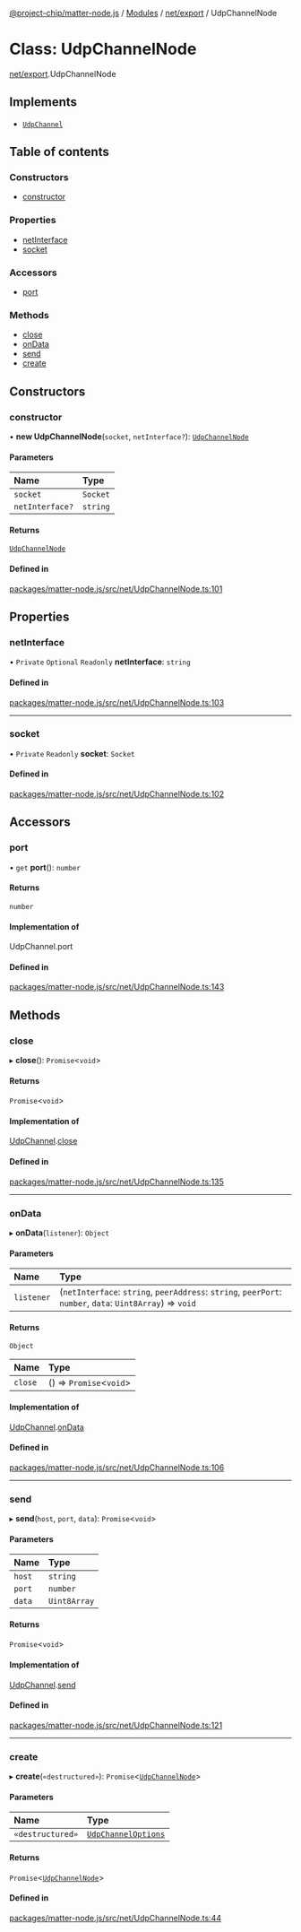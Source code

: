 [@project-chip/matter-node.js](../README.md) / [Modules](../modules.md) / [net/export](../modules/net_export.md) / UdpChannelNode

# Class: UdpChannelNode

[net/export](../modules/net_export.md).UdpChannelNode

## Implements

- [`UdpChannel`](../interfaces/net_export.UdpChannel.md)

## Table of contents

### Constructors

- [constructor](net_export.UdpChannelNode.md#constructor)

### Properties

- [netInterface](net_export.UdpChannelNode.md#netinterface)
- [socket](net_export.UdpChannelNode.md#socket)

### Accessors

- [port](net_export.UdpChannelNode.md#port)

### Methods

- [close](net_export.UdpChannelNode.md#close)
- [onData](net_export.UdpChannelNode.md#ondata)
- [send](net_export.UdpChannelNode.md#send)
- [create](net_export.UdpChannelNode.md#create)

## Constructors

### constructor

• **new UdpChannelNode**(`socket`, `netInterface?`): [`UdpChannelNode`](net_export.UdpChannelNode.md)

#### Parameters

| Name | Type |
| :------ | :------ |
| `socket` | `Socket` |
| `netInterface?` | `string` |

#### Returns

[`UdpChannelNode`](net_export.UdpChannelNode.md)

#### Defined in

[packages/matter-node.js/src/net/UdpChannelNode.ts:101](https://github.com/project-chip/matter.js/blob/6d3b6a5d957d88a9231d6ecab4bb41f8133112be/packages/matter-node.js/src/net/UdpChannelNode.ts#L101)

## Properties

### netInterface

• `Private` `Optional` `Readonly` **netInterface**: `string`

#### Defined in

[packages/matter-node.js/src/net/UdpChannelNode.ts:103](https://github.com/project-chip/matter.js/blob/6d3b6a5d957d88a9231d6ecab4bb41f8133112be/packages/matter-node.js/src/net/UdpChannelNode.ts#L103)

___

### socket

• `Private` `Readonly` **socket**: `Socket`

#### Defined in

[packages/matter-node.js/src/net/UdpChannelNode.ts:102](https://github.com/project-chip/matter.js/blob/6d3b6a5d957d88a9231d6ecab4bb41f8133112be/packages/matter-node.js/src/net/UdpChannelNode.ts#L102)

## Accessors

### port

• `get` **port**(): `number`

#### Returns

`number`

#### Implementation of

UdpChannel.port

#### Defined in

[packages/matter-node.js/src/net/UdpChannelNode.ts:143](https://github.com/project-chip/matter.js/blob/6d3b6a5d957d88a9231d6ecab4bb41f8133112be/packages/matter-node.js/src/net/UdpChannelNode.ts#L143)

## Methods

### close

▸ **close**(): `Promise`\<`void`\>

#### Returns

`Promise`\<`void`\>

#### Implementation of

[UdpChannel](../interfaces/net_export.UdpChannel.md).[close](../interfaces/net_export.UdpChannel.md#close)

#### Defined in

[packages/matter-node.js/src/net/UdpChannelNode.ts:135](https://github.com/project-chip/matter.js/blob/6d3b6a5d957d88a9231d6ecab4bb41f8133112be/packages/matter-node.js/src/net/UdpChannelNode.ts#L135)

___

### onData

▸ **onData**(`listener`): `Object`

#### Parameters

| Name | Type |
| :------ | :------ |
| `listener` | (`netInterface`: `string`, `peerAddress`: `string`, `peerPort`: `number`, `data`: `Uint8Array`) => `void` |

#### Returns

`Object`

| Name | Type |
| :------ | :------ |
| `close` | () => `Promise`\<`void`\> |

#### Implementation of

[UdpChannel](../interfaces/net_export.UdpChannel.md).[onData](../interfaces/net_export.UdpChannel.md#ondata)

#### Defined in

[packages/matter-node.js/src/net/UdpChannelNode.ts:106](https://github.com/project-chip/matter.js/blob/6d3b6a5d957d88a9231d6ecab4bb41f8133112be/packages/matter-node.js/src/net/UdpChannelNode.ts#L106)

___

### send

▸ **send**(`host`, `port`, `data`): `Promise`\<`void`\>

#### Parameters

| Name | Type |
| :------ | :------ |
| `host` | `string` |
| `port` | `number` |
| `data` | `Uint8Array` |

#### Returns

`Promise`\<`void`\>

#### Implementation of

[UdpChannel](../interfaces/net_export.UdpChannel.md).[send](../interfaces/net_export.UdpChannel.md#send)

#### Defined in

[packages/matter-node.js/src/net/UdpChannelNode.ts:121](https://github.com/project-chip/matter.js/blob/6d3b6a5d957d88a9231d6ecab4bb41f8133112be/packages/matter-node.js/src/net/UdpChannelNode.ts#L121)

___

### create

▸ **create**(`«destructured»`): `Promise`\<[`UdpChannelNode`](net_export.UdpChannelNode.md)\>

#### Parameters

| Name | Type |
| :------ | :------ |
| `«destructured»` | [`UdpChannelOptions`](../interfaces/net_export.UdpChannelOptions.md) |

#### Returns

`Promise`\<[`UdpChannelNode`](net_export.UdpChannelNode.md)\>

#### Defined in

[packages/matter-node.js/src/net/UdpChannelNode.ts:44](https://github.com/project-chip/matter.js/blob/6d3b6a5d957d88a9231d6ecab4bb41f8133112be/packages/matter-node.js/src/net/UdpChannelNode.ts#L44)

